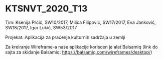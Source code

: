 # KTSNVT_2020_T13

Tim: Ksenija Prćić, SW10/2017, Milica Filipović, SW17/2017, Eva Janković, SW18/2017, Igor Lukić, SW53/2017

Projekat: Aplikacija za praćenje kulturnih sadržaja u zemlji

Za kreiranje Wireframe-a nase aplikacije koriscen je alat Balsamiq (link do sajta za skidanje Balsamiq: https://balsamiq.com/wireframes/desktop/)

